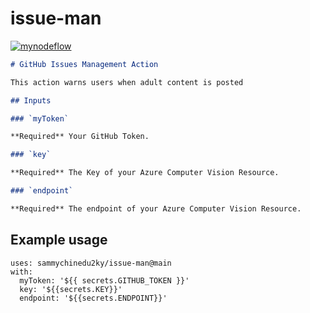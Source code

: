 
# issue-man

[![mynodeflow](https://github.com/sammychinedu2ky/meflow/actions/workflows/main.yml/badge.svg)](https://github.com/sammychinedu2ky/meflow/actions/workflows/main.yml)

```markdown
# GitHub Issues Management Action

This action warns users when adult content is posted

## Inputs

### `myToken`

**Required** Your GitHub Token.

### `key`

**Required** The Key of your Azure Computer Vision Resource.

### `endpoint`

**Required** The endpoint of your Azure Computer Vision Resource.
```
## Example usage
```
uses: sammychinedu2ky/issue-man@main
with:
  myToken: '${{ secrets.GITHUB_TOKEN }}'
  key: '${{secrets.KEY}}'
  endpoint: '${{secrets.ENDPOINT}}'
```